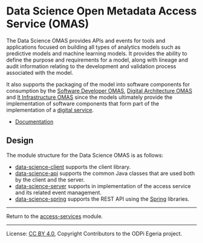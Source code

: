 <!-- SPDX-License-Identifier: CC-BY-4.0 -->
<!-- Copyright Contributors to the ODPi Egeria project. -->

# Data Science Open Metadata Access Service (OMAS)

The Data Science OMAS provides APIs and events for tools and applications
focused on building all types of analytics models such as predictive models
and machine learning models.  It provides the ability to define the purpose
and requirements for a model, along with lineage and audit information relating
to the development and validation process associated with the model.

It also supports the packaging of the model into software components for consumption
by the [Software Developer OMAS](../software-developer), [Digital Architecture OMAS](../digital-architecture)
and [It Infrastructure OMAS](../it-infrastructure) since the models ultimately provide the implementation of software
components that form part of the implementation of a [digital service](../digital-service).

* [Documentation](https://egeria-project.org/services/omas/data-science/overview)


## Design

The module structure for the Data Science OMAS is as follows:

* [data-science-client](data-science-client) supports the client library.
* [data-science-api](data-science-api) supports the common Java classes that are used both by the client and the server.
* [data-science-server](data-science-server) supports in implementation of the access service and its related event management.
* [data-science-spring](data-science-spring) supports the REST API using the [Spring](../../../developer-resources/Spring.md) libraries.


----
Return to the [access-services](..) module.

----
License: [CC BY 4.0](https://creativecommons.org/licenses/by/4.0/),
Copyright Contributors to the ODPi Egeria project.

